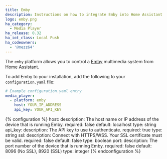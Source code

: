 ```yaml
---
title: Emby
description: Instructions on how to integrate Emby into Home Assistant.
logo: emby.png
ha_category:
  - Media Player
ha_release: 0.32
ha_iot_class: Local Push
ha_codeowners:
  - '@mezz64'
---
```


The `emby` platform allows you to control a [Emby](https://emby.media/) multimedia system from Home Assistant.

To add Emby to your installation, add the following to your `configuration.yaml` file:

```yaml
# Example configuration.yaml entry
media_player:
  - platform: emby
    host: YOUR_IP_ADDRESS
    api_key: YOUR_API_KEY
```

{% configuration %}
host:
  description: The host name or IP address of the device that is running Emby.
  required: false
  default: localhost
  type: string
api_key:
  description: The API key to use to authenticate.
  required: true
  type: string
ssl:
  description: Connect with HTTPS/WSS. Your SSL certificate must be valid.
  required: false
  default: false
  type: boolean
port:
  description: The port number of the device that is running Emby.
  required: false
  default: 8096 (No SSL),  8920 (SSL)
  type: integer
{% endconfiguration %}
